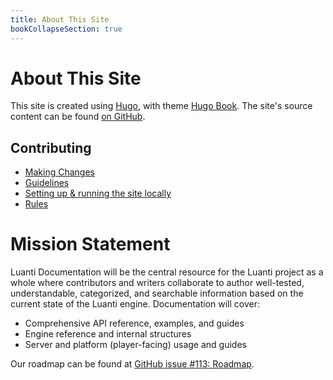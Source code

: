 ```yaml
---
title: About This Site
bookCollapseSection: true
---
```


# About This Site

This site is created using [Hugo](https://gohugo.io/), with theme [Hugo Book](https://themes.gohugo.io/themes/hugo-book/). 
The site's source content can be found [on GitHub](https://github.com/luanti-org/dev.luanti.org/tree/master/content).

## Contributing

* [Making Changes](/about/making-changes/)
* [Guidelines](/about/guidelines/)
* [Setting up & running the site locally](/about/local-development/)
* [Rules](/about/rules/)

# Mission Statement

Luanti Documentation will be the central resource for the Luanti project as a whole where contributors and writers collaborate to author well-tested, understandable, categorized, and searchable information based on the current state of the Luanti engine. Documentation will cover:

* Comprehensive API reference, examples, and guides
* Engine reference and internal structures
* Server and platform (player-facing) usage and guides

Our roadmap can be found at [GitHub issue #113: Roadmap](https://github.com/luanti-org/dev.luanti.org/issues/113).
